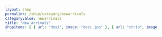 ```yaml
---
layout: shop
permalink: /shop/category/newarrivals
categoryvalue: newarrivals
title: "New Arrivals"
shopitems: [ { url: "desi", image: "desi.jpg" }, { url: "strip", image: "strip.jpg"}, { url: "199x", image: "199x.jpg"},{ url: "cross", image: "cross.jpg"}]
---
```

